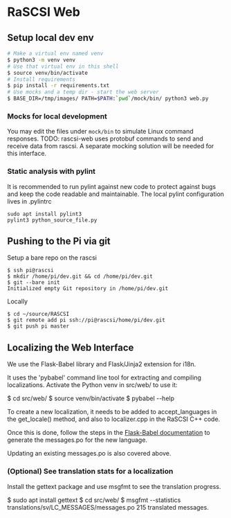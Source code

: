 # RaSCSI Web

## Setup local dev env

```bash
# Make a virtual env named venv
$ python3 -m venv venv
# Use that virtual env in this shell
$ source venv/bin/activate
# Install requirements
$ pip install -r requirements.txt
# Use mocks and a temp dir - start the web server
$ BASE_DIR=/tmp/images/ PATH=$PATH:`pwd`/mock/bin/ python3 web.py
```

### Mocks for local development

You may edit the files under `mock/bin` to simulate Linux command responses.
TODO:  rascsi-web uses protobuf commands to send and receive data from rascsi.
A separate mocking solution will be needed for this interface.

### Static analysis with pylint

It is recommended to run pylint against new code to protect against bugs
and keep the code readable and maintainable.
The local pylint configuration lives in .pylintrc

```
sudo apt install pylint3
pylint3 python_source_file.py
```

## Pushing to the Pi via git

Setup a bare repo on the rascsi
```
$ ssh pi@rascsi
$ mkdir /home/pi/dev.git && cd /home/pi/dev.git
$ git --bare init
Initialized empty Git repository in /home/pi/dev.git
```

Locally
```
$ cd ~/source/RASCSI
$ git remote add pi ssh://pi@rascsi/home/pi/dev.git
$ git push pi master
```

## Localizing the Web Interface

We use the Flask-Babel library and Flask/Jinja2 extension for i18n.

It uses the 'pybabel' command line tool for extracting and compiling localizations.
Activate the Python venv in src/web/ to use it:

$ cd src/web/
$ source venv/bin/activate
$ pybabel --help

To create a new localization, it needs to be added to accept_languages in
the get_locale() method, and also to localizer.cpp in the RaSCSI C++ code.

Once this is done, follow the steps in the [Flask-Babel documentation](https://flask-babel.tkte.ch/#translating-applications)
to generate the messages.po for the new language.

Updating an existing messages.po is also covered above.

### (Optional) See translation stats for a localization
Install the gettext package and use msgfmt to see the translation progress.

$ sudo apt install gettext
$ cd src/web/
$ msgfmt --statistics translations/sv/LC_MESSAGES/messages.po
215 translated messages.
